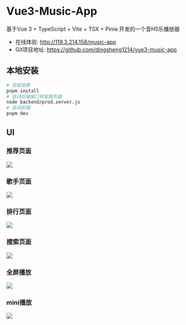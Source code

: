 # Vue3-Music-App

基于Vue 3 + TypeScript + Vite + TSX + Pinia 开发的一个音H5乐播放器
+ 在线体验: http://119.3.214.158/music-app
+ Git项目地址: https://github.com/dingsheng1214/vue3-music-app


## 本地安装

```sh
# 安装依赖
pnpm install
# 启动后端接口转发服务器
node backend/prod.server.js
# 启动前端
pnpm dev
```
## UI
### 推荐页面
![](./docs/recommend.jpg)

### 歌手页面
![](./docs/singer.jpg)

### 排行页面
![](./docs/toplist.jpg)

### 搜索页面
![](./docs/search.jpg)

### 全屏播放
![](./docs/player.jpg)

### mini播放
![](./docs/mini-player.jpg)
